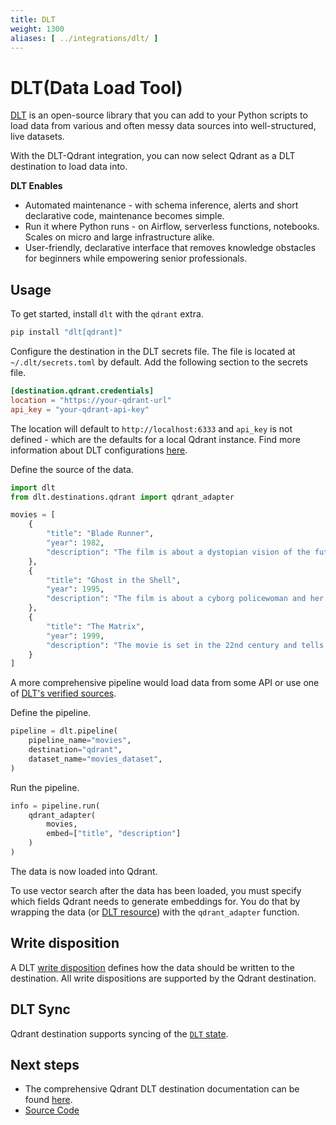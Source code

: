 ```yaml
---
title: DLT
weight: 1300
aliases: [ ../integrations/dlt/ ]
---
```


# DLT(Data Load Tool)

[DLT](https://dlthub.com/) is an open-source library that you can add to your Python scripts to load data from various and often messy data sources into well-structured, live datasets.

With the DLT-Qdrant integration, you can now select Qdrant as a DLT destination to load data into.

**DLT Enables**

- Automated maintenance - with schema inference, alerts and short declarative code, maintenance becomes simple.
- Run it where Python runs - on Airflow, serverless functions, notebooks. Scales on micro and large infrastructure alike.
- User-friendly, declarative interface that removes knowledge obstacles for beginners while empowering senior professionals.

## Usage

To get started, install `dlt` with the `qdrant` extra.

```bash
pip install "dlt[qdrant]"
```

Configure the destination in the DLT secrets file. The file is located at `~/.dlt/secrets.toml` by default. Add the following section to the secrets file.

```toml
[destination.qdrant.credentials]
location = "https://your-qdrant-url"
api_key = "your-qdrant-api-key"
```

The location will default to `http://localhost:6333` and `api_key` is not defined - which are the defaults for a local Qdrant instance.
Find more information about DLT configurations [here](https://dlthub.com/docs/general-usage/credentials).

Define the source of the data.

```python
import dlt
from dlt.destinations.qdrant import qdrant_adapter

movies = [
    {
        "title": "Blade Runner",
        "year": 1982,
        "description": "The film is about a dystopian vision of the future that combines noir elements with sci-fi imagery."
    },
    {
        "title": "Ghost in the Shell",
        "year": 1995,
        "description": "The film is about a cyborg policewoman and her partner who set out to find the main culprit behind brain hacking, the Puppet Master."
    },
    {
        "title": "The Matrix",
        "year": 1999,
        "description": "The movie is set in the 22nd century and tells the story of a computer hacker who joins an underground group fighting the powerful computers that rule the earth."
    }
]
```

<aside role="status">
A more comprehensive pipeline would load data from some API or use one of <a href="https://dlthub.com/docs/dlt-ecosystem/verified-sources">DLT's verified sources</a>.
</aside>

Define the pipeline.

```python
pipeline = dlt.pipeline(
    pipeline_name="movies",
    destination="qdrant",
    dataset_name="movies_dataset",
)
```

Run the pipeline.

```python
info = pipeline.run(
    qdrant_adapter(
        movies,
        embed=["title", "description"]
    )
)
```

The data is now loaded into Qdrant.

To use vector search after the data has been loaded, you must specify which fields Qdrant needs to generate embeddings for. You do that by wrapping the data (or [DLT resource](https://dlthub.com/docs/general-usage/resource)) with the `qdrant_adapter` function.

## Write disposition

A DLT [write disposition](https://dlthub.com/docs/dlt-ecosystem/destinations/qdrant/#write-disposition) defines how the data should be written to the destination. All write dispositions are supported by the Qdrant destination.

## DLT Sync

Qdrant destination supports syncing of the [`DLT` state](https://dlthub.com/docs/general-usage/state#syncing-state-with-destination).

## Next steps

- The comprehensive Qdrant DLT destination documentation can be found [here](https://dlthub.com/docs/dlt-ecosystem/destinations/qdrant/).
- [Source Code](https://github.com/dlt-hub/dlt/tree/devel/dlt/destinations/impl/qdrant)
